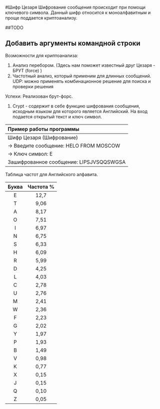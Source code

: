 #Шифр Цезаря
Шифрование сообщения происходит при помощи ключевого символа. Данный шифр относится к моноалфавитным и проще поддается 
криптоанализу. 

##TODO
## Добавить аргументы командной строки

Возможности для криптоанализа: 
1. Анализ перебором. (Здесь нам поможет известный друг Цезаря - БРУТ (force) )
2. Частотный анализ, который применим для длинных сообщений. UDP: можно применять комбинационное решение для
поиска и проверки решения

Успехи: Реализован брут-форс.

1. Crypt - содержит в себе функцию шифрования сообщения, исходным языком для которого является Английский.
На вход подается открытый текст и ключ символ.


| Пример работы программы                    | 
|:-------------------------------------------|
| Шифр Цезаря (Шифрование)                   |
| -> Введите сообщение: HELO FROM MOSCOW     | 
| -> Ключ символ: E                          | 
| Зашифрованное сообщение: LIPSJVSQQSWGSA    | 

Таблица частот для Английского алфавита.

| Буква | Частота % |
|:-----:|:---------:|
| E     | 12,7 
| T     | 9,06 
| A     | 8,17 
| O     | 7,51 
| I     | 6,97 
| N     | 6,75 
| S     | 6,33 
| H     | 6,09 
| R     | 5,99 
| D     | 4,25 
| L     | 4,03 
| C     | 2,78 
| U     | 2,76	 
| M     | 2,41 
| W     | 2,36 
| F     | 2,23 
| G     | 2,02 
| Y     | 1,97 
| P     | 1,93 
| B     | 1,49 
| V     | 0,98 
| K     | 0,77 
| X     | 0,15 
| J     | 0,15 
| Q     | 0,10 
| Z     | 0,05 